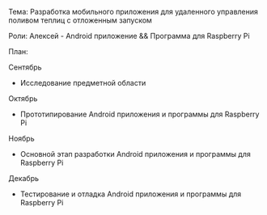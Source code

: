 Тема: Разработка мобильного приложения для удаленного управления поливом теплиц с отложенным запуском

Роли:
  Алексей - Android приложение && Программа для Raspberry Pi

План:

Сентябрь

-  Исследование предметной области
  
Октябрь

-  Прототипирование Android приложения и программы для Raspberry Pi
  
Ноябрь

-  Основной этап разработки Android приложения и программы для Raspberry Pi
  
Декабрь

-  Тестирование и отладка Android приложения и программы для Raspberry Pi
